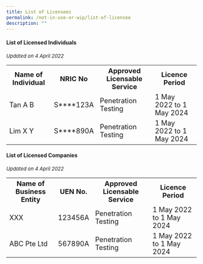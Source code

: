```yaml
---
title: List of Licensees
permalink: /not-in-use-or-wip/list-of-licensee
description: ""
---
```


#### List of Licensed Individuals

<i><font size="2">Updated on 4 April 2022</font></i>
<table>
<tbody><tr>
	<th><b><font size="4.5">Name of Individual</font></b></th>
	<th><b><font size="4.5">NRIC No</font></b></th>
	<th><b><font size="4.5">Approved Licensable Service</font></b></th>
	<th><b><font size="4.5">Licence Period</font></b></th>
</tr>
<tr>
<td><font size="4.5">Tan A B</font></td>
<td><font size="4.5">S****123A</font></td>
<td><font size="4.5">Penetration Testing</font></td>
<td><font size="4.5">1 May 2022 to 1 May 2024</font></td>
</tr>
	<tr>
<td><font size="4.5">Lim X Y</font></td>
<td><font size="4.5">S****890A</font></td>
<td><font size="4.5">Penetration Testing</font></td>
<td><font size="4.5">1 May 2022 to 1 May 2024</font></td>
</tr>
</tbody>
</table>
	
#### List of Licensed Companies
<i><font size="2">Updated on 4 April 2022</font></i>
<table>
<tbody><tr>
	<th><b><font size="4.5">Name of Business Entity</font></b></th>
	<th><b><font size="4.5">UEN No.</font></b></th>
	<th><b><font size="4.5">Approved Licensable Service</font></b></th>
	<th><b><font size="4.5">Licence Period</font></b></th>
</tr>
<tr>
<td><font size="4.5">XXX</font></td>
<td><font size="4.5">123456A</font></td>
<td><font size="4.5">Penetration Testing</font></td>
<td><font size="4.5">1 May 2022 to 1 May 2024</font></td>
</tr>
	<tr>
<td><font size="4.5">ABC Pte Ltd</font></td>
<td><font size="4.5">567890A</font></td>
<td><font size="4.5">Penetration Testing</font></td>
<td><font size="4.5">1 May 2022 to 1 May 2024</font></td>
</tr>
</tbody>
</table>